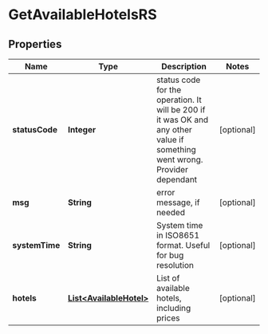 
# GetAvailableHotelsRS

## Properties
Name | Type | Description | Notes
------------ | ------------- | ------------- | -------------
**statusCode** | **Integer** | status code for the operation. It will be 200 if it was OK and any other value if something went wrong. Provider dependant |  [optional]
**msg** | **String** | error message, if needed |  [optional]
**systemTime** | **String** | System time in ISO8651 format. Useful for bug resolution |  [optional]
**hotels** | [**List&lt;AvailableHotel&gt;**](AvailableHotel.md) | List of available hotels, including prices |  [optional]



